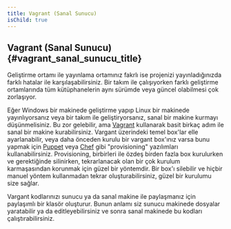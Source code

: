 ```yaml
---
title: Vagrant (Sanal Sunucu)
isChild: true
---
```


## Vagrant (Sanal Sunucu) {#vagrant_sanal_sunucu_title}

Geliştirme ortamı ile yayınlama ortamınız fakrlı ise projenizi yayınladığınızda farklı hatalar ile 
karşılaşabilirsiniz. Bir takım ile çalışıyorken farklı geliştirme ortamlarında tüm kütüphanelerin aynı 
sürümde veya güncel olabilmesi çok zorlaşıyor.

Eğer Windows bir makinede geliştirme yapıp Linux bir makinede yayınlıyorsanız veya bir takım ile geliştiryorsanız, 
sanal bir makine kurmayı düşünmelisiniz. Bu zor gelebilir, ama [Vagrant][vagrant] kullanarak basit birkaç adım 
ile sanal bir makine kurabilirsiniz. Vargant üzerindeki temel box'lar elle ayarlanabilir, veya daha önceden kurulu 
bir vargant box'ınız varsa bunu yapmak için [Puppet][puppet] veya [Chef][chef] gibi "provisioning" yazılımları 
kullanabilirsiniz. Provisioning, birbirleri ile özdeş birden fazla box kurulurken ve gerektiğinde silinirken, 
tekrarlanacak olan bir çok kurulum karmaşasından korunmak için güzel bir yöntemdir. Bir box'ı silebilir ve 
hiçbir manuel yöntem kullanmadan tekrar oluşturabilirsiniz, güzel bir kurulumu size sağlar.

Vargant kodlarınızı sunucu ya da sanal makine ile paylaşmanız için paylaşımlı bir klasör oluşturur. Bunun anlamı 
siz sunucu makinede dosyalar yaratabilir ya da editleyebilirsiniz ve sonra sanal makinede bu kodları 
çalıştırabilirsiniz.

[vagrant]: http://vagrantup.com/
[puppet]: http://www.puppetlabs.com/
[chef]: http://www.opscode.com/
